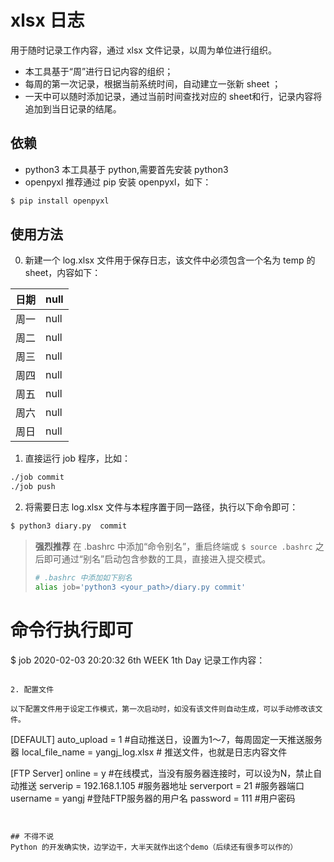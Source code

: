 # xlsx 日志
用于随时记录工作内容，通过 xlsx 文件记录，以周为单位进行组织。

* 本工具基于“周”进行日记内容的组织；
* 每周的第一次记录，根据当前系统时间，自动建立一张新 sheet ；
* 一天中可以随时添加记录，通过当前时间查找对应的 sheet和行，记录内容将追加到当日记录的结尾。

## 依赖
* python3
本工具基于 python,需要首先安装 python3
* openpyxl
推荐通过 pip 安装 openpyxl，如下： 
```sh 
$ pip install openpyxl 
```

## 使用方法

0.  新建一个 log.xlsx 文件用于保存日志，该文件中必须包含一个名为 temp 的 sheet，内容如下：

|   日期    |  null  |
|---|---|
| 周一  | null  |
| 周二  | null  |
| 周三  | null  |
| 周四  | null  |
| 周五  | null  |
| 周六  | null  |
| 周日  | null  |

1. 直接运行 job 程序，比如：
```sh
./job commit 
./job push
```

2. 将需要日志 log.xlsx 文件与本程序置于同一路径，执行以下命令即可：
```sh
$ python3 diary.py  commit
```
> **强烈推荐**
> 在 .bashrc 中添加“命令别名”，重启终端或
>`
>$ source .bashrc
>`
>之后即可通过“别名”启动包含参数的工具，直接进入提交模式。
>```sh
># .bashrc 中添加如下别名
>alias job='python3 <your_path>/diary.py commit' 

# 命令行执行即可
$ job
2020-02-03  20:20:32  6th WEEK 1th Day 
记录工作内容：
```

2. 配置文件

以下配置文件用于设定工作模式，第一次启动时，如没有该文件则自动生成，可以手动修改该文件。
```
[DEFAULT]
auto_upload = 1                                     #自动推送日，设置为1～7，每周固定一天推送服务器
local_file_name = yangj_log.xlsx    # 推送文件，也就是日志内容文件

[FTP Server]
online = y                                  #在线模式，当没有服务器连接时，可以设为N，禁止自动推送
serverip = 192.168.1.105    #服务器地址
serverport = 21                         #服务器端口
username = yangj                #登陆FTP服务器的用户名
password = 111                      #用户密码
```


## 不得不说
Python 的开发确实快，边学边干，大半天就作出这个demo（后续还有很多可以作的）
